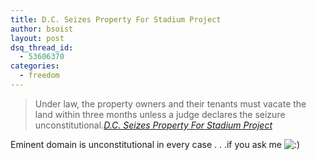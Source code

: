 ```yaml
---
title: D.C. Seizes Property For Stadium Project
author: bsoist
layout: post
dsq_thread_id:
  - 53606370
categories:
  - freedom
---
```

> Under law, the property owners and their tenants must vacate the land within three months unless a judge declares the seizure unconstitutional.<cite><a href="http://www.washingtonpost.com/wp-dyn/content/article/2005/10/25/AR2005102501354.html?nav=rss_nation/special">D.C. Seizes Property For Stadium Project</a></cite>

Eminent domain is unconstitutional in every case . . .if you ask me <img src='http://archive.whsjr.soistmann.com/oped/wp-includes/images/smilies/icon_smile.gif' alt=':)' class='wp-smiley' />
